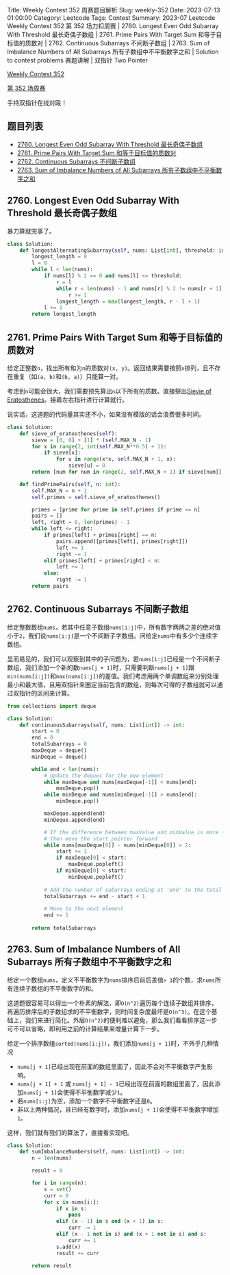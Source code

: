 Title: Weekly Contest 352 周赛题目解析
Slug: weekly-352
Date: 2023-07-13 01:00:00
Category: Leetcode
Tags: Contest
Summary: 2023-07 Leetcode Weekly Contest 352 第 352 场力扣周赛 | 2760. Longest Even Odd Subarray With Threshold 最长奇偶子数组 | 2761. Prime Pairs With Target Sum 和等于目标值的质数对 | 2762. Continuous Subarrays 不间断子数组 | 2763. Sum of Imbalance Numbers of All Subarrays 所有子数组中不平衡数字之和 | Solution to contest problems 赛题讲解 | 双指针 Two Pointer

[Weekly Contest 352](https://leetcode.com/contest/weekly-contest-352/)

[第 352 场周赛](https://leetcode.cn/contest/weekly-contest-352/)

手持双指针在线对殴！

## 题目列表

- [2760. Longest Even Odd Subarray With Threshold 最长奇偶子数组](https://leetcode.com/problems/longest-even-odd-subarray-with-threshold/)
- [2761. Prime Pairs With Target Sum 和等于目标值的质数对](https://leetcode.com/problems/prime-pairs-with-target-sum/)
- [2762. Continuous Subarrays 不间断子数组](https://leetcode.com/problems/continuous-subarrays/)
- [2763. Sum of Imbalance Numbers of All Subarrays 所有子数组中不平衡数字之和](https://leetcode.com/problems/sum-of-imbalance-numbers-of-all-subarrays/)

## 2760. Longest Even Odd Subarray With Threshold 最长奇偶子数组

暴力算就完事了。

```python
class Solution:
    def longestAlternatingSubarray(self, nums: List[int], threshold: int) -> int:
        longest_length = 0
        l = 0
        while l < len(nums):
            if nums[l] % 2 == 0 and nums[l] <= threshold:
                r = l
                while r < len(nums) - 1 and nums[r] % 2 != nums[r + 1] % 2 and nums[r + 1] <= threshold:
                    r += 1
                longest_length = max(longest_length, r - l + 1)
            l += 1
        return longest_length
```

## 2761. Prime Pairs With Target Sum 和等于目标值的质数对

给定正整数`n`，找出所有和为`n`的质数对`(x, y)`。返回结果需要按照`x`排列，且不存在重复（如`(a, b)`和`(b, a)`）只能算一对。

考虑到`n`可能会很大，我们需要预先算出`n`以下所有的质数。直接祭出[Sievie of Eratosthenes](https://en.wikipedia.org/wiki/Sieve_of_Eratosthenes)。接着左右指针进行计算就行。

说实话，这道题的代码量其实还不小，如果没有模版的话会浪费很多时间。

```python
class Solution:
    def sieve_of_eratosthenes(self):
        sieve = [0, 0] + [1] * (self.MAX_N - 1)
        for x in range(2, int(self.MAX_N**0.5) + 1):
            if sieve[x]:
                for u in range(x*x, self.MAX_N + 1, x):
                    sieve[u] = 0
        return [num for num in range(2, self.MAX_N + 1) if sieve[num]]

    def findPrimePairs(self, n: int):
        self.MAX_N = n + 1
        self.primes = self.sieve_of_eratosthenes()

        primes = [prime for prime in self.primes if prime <= n]
        pairs = []
        left, right = 0, len(primes) - 1
        while left <= right:
            if primes[left] + primes[right] == n:
                pairs.append([primes[left], primes[right]])
                left += 1
                right -= 1
            elif primes[left] + primes[right] < n:
                left += 1
            else:
                right -= 1
        return pairs
```

## 2762. Continuous Subarrays 不间断子数组

给定整数数组`nums`，若其中任意子数组`nums[i:j]`中，所有数字两两之差的绝对值小于`2`，我们说`nums[i:j]`是一个不间断子字数组。问给定`nums`中有多少个连续字数组。

显而易见的，我们可以观察到其中的子问题为，若`nums[i:j]`已经是一个不间断子数组，我们添加一个新的数`nums[j + 1]`时，只需要判断`nums[j + 1]`跟`min(nums[i:j])`和`max(nums[i:j])`的差值。我们考虑用两个单调数组来分别处理最小和最大值，且用双指针来圈定当前包含的数组，则每次可得的子数组就可以通过双指针的区间来计算。

```python
from collections import deque

class Solution:
    def continuousSubarrays(self, nums: List[int]) -> int:
        start = 0
        end = 0
        totalSubarrays = 0
        maxDeque = deque()
        minDeque = deque()

        while end < len(nums):
            # Update the deques for the new element
            while maxDeque and nums[maxDeque[-1]] < nums[end]:
                maxDeque.pop()
            while minDeque and nums[minDeque[-1]] > nums[end]:
                minDeque.pop()

            maxDeque.append(end)
            minDeque.append(end)

            # If the difference between maxValue and minValue is more than 2
            # then move the start pointer forward
            while nums[maxDeque[0]] - nums[minDeque[0]] > 2:
                start += 1
                if maxDeque[0] < start:
                    maxDeque.popleft()
                if minDeque[0] < start:
                    minDeque.popleft()
            
            # Add the number of subarrays ending at 'end' to the total
            totalSubarrays += end - start + 1
            
            # Move to the next element
            end += 1
            
        return totalSubarrays
```

## 2763. Sum of Imbalance Numbers of All Subarrays 所有子数组中不平衡数字之和

给定一个数组`nums`，定义不平衡数字为`nums`排序后前后差值`> 1`的个数，求`nums`所有连续子数组的不平衡数字的和。

这道题很容易可以得出一个朴素的解法，即`O(n^2)`遍历每个连续子数组并排序，再遍历排序后的子数组求的不平衡数字，则时间复杂度最坏是`O(n^3)`。在这个基础上，我们来进行简化。外层`O(n^2)`的便利难以避免，那么我们看看排序这一步可不可以省略，即利用之前的计算结果来增量计算下一步。

给定一个排序数组`sorted(nums[i:j])`，我们添加`nums[j + 1]`时，不外乎几种情况

- `nums[j + 1]`已经出现在前面的数组里面了，因此不会对不平衡数字产生影响。
- `nums[j + 1] + 1` 或 `nums[j + 1] - 1`已经出现在前面的数组里面了，因此添加`nums[j + 1]`会使得不平衡数字减少`1`。
- 若`nums[i:j]`为空，添加一个数字不平衡数字还是`0`。
- 非以上两种情况，且已经有数字时，添加`nums[j + 1]`会使得不平衡数字增加`1`。

这样，我们就有我们的算法了，直接看实现吧。

```python
class Solution:
    def sumImbalanceNumbers(self, nums: List[int]) -> int:
        n = len(nums)

        result = 0

        for i in range(n):
            s = set()
            curr = 0
            for x in nums[i:]:
                if x in s:
                    pass
                elif (x - 1) in s and (x + 1) in s:
                    curr -= 1
                elif (x - 1 not in s) and (x + 1 not in s) and s:
                    curr += 1
                s.add(x)
                result += curr
            
        return result
```
